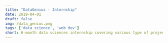 ```yaml
---
title: "DataGenius - Internship"
date: 2019-04-01
draft: false
img: /data_genius.png
tags: ['data science', 'web dev']
short: 6-month data sciences internship covering various type of projects from Business Intelligence to theoretical Machine Learning (Spiking Neural Networks) for customers
---
```

